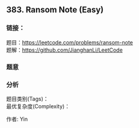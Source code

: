 ## 383. Ransom Note (Easy)

### **链接**：
题目：https://leetcode.com/problems/ransom-note  
题解：https://github.com/JianghanLi/LeetCode

### **题意**



### **分析**  
题目类别(Tags)：  
最优复杂度(Complexity)：  



作者: Yin
